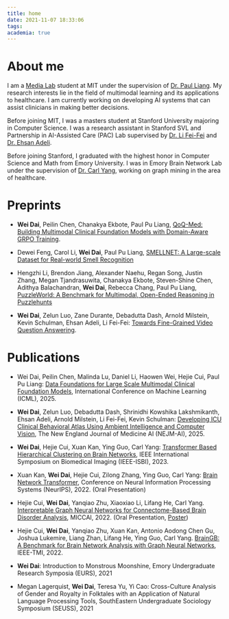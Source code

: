 ```yaml
---
title: home
date: 2021-11-07 18:33:06
tags:
academia: true
---
```


# About me

I am a [Media Lab](https://media.mit.edu/) student at MIT under the supervision of [Dr. Paul Liang](https://pliang279.github.io/). My research interests lie in the field of multimodal learning and its applications to healthcare. I am currently working on developing AI systems that can assist clinicians in making better decisions.

Before joining MIT, I was a masters student at Stanford University majoring in Computer Science. I was a research assistant in Stanford SVL and Partnership in AI-Assisted Care (PAC) Lab supervised by [Dr. Li Fei-Fei](https://profiles.stanford.edu/fei-fei-li/) and [Dr. Ehsan Adeli](http://stanford.edu/~eadeli/). 

Before joining Stanford, I graduated with the highest honor in Computer Science and Math from Emory University. I was in Emory Brain Network Lab under the supervision of [Dr. Carl Yang](http://www.cs.emory.edu/~jyang71/), working on graph mining in the area of healthcare.

[//]: # ([Stanford Profile]&#40;https://profiles.stanford.edu/david-dai&#41;)

# Preprints

- **Wei Dai**, Peilin Chen, Chanakya Ekbote, Paul Pu Liang, [QoQ-Med: Building Multimodal Clinical Foundation Models with Domain-Aware GRPO Training](https://arxiv.org/abs/2506.00711).

- Dewei Feng, Carol Li, **Wei Dai**, Paul Pu Liang, [SMELLNET: A Large-scale Dataset for Real-world Smell Recognition](https://arxiv.org/abs/2506.00239)

- Hengzhi Li, Brendon Jiang, Alexander Naehu, Regan Song, Justin Zhang, Megan Tjandrasuwita, Chanakya Ekbote, Steven-Shine Chen, Adithya Balachandran, **Wei Dai**, Rebecca Chang, Paul Pu Liang, [PuzzleWorld: A Benchmark for Multimodal, Open-Ended Reasoning in Puzzlehunts](https://arxiv.org/abs/2506.06211)

- **Wei Dai**, Zelun Luo, Zane Durante, Debadutta Dash, Arnold Milstein, Kevin Schulman, Ehsan Adeli, Li Fei-Fei: [Towards Fine-Grained Video Question Answering](https://arxiv.org/abs/2503.06820).

# Publications

- Wei Dai, Peilin Chen, Malinda Lu, Daniel Li, Haowen Wei, Hejie Cui, Paul Pu Liang: [Data Foundations for Large Scale Multimodal Clinical Foundation Models](https://arxiv.org/abs/2503.07667), International Conference on Machine Learning (ICML), 2025.

- **Wei Dai**, Zelun Luo, Debadutta Dash, Shrinidhi Kowshika Lakshmikanth, Ehsan Adeli, Arnold Milstein, Li Fei-Fei, Kevin Schulman: [Developing ICU Clinical Behavioral Atlas Using Ambient Intelligence and Computer Vision](https://ai.nejm.org/doi/abs/10.1056/AIoa2400590), The New England Journal of Medicine AI (NEJM-AI), 2025.

- **Wei Dai**, Hejie Cui, Xuan Kan, Ying Guo, Carl Yang: [Transformer Based Hierarchical Clustering on Brain Networks](https://arxiv.org/abs/2305.04142), IEEE International Symposium on Biomedical Imaging (IEEE-ISBI), 2023.

- Xuan Kan, **Wei Dai**, Hejie Cui, Zilong Zhang, Ying Guo, Carl Yang: [Brain Network Transformer](https://openreview.net/pdf?id=1cJ1cbA6NLN), Conference on Neural Information Processing Systems (NeurIPS), 2022. (Oral Presentation)

- Hejie Cui, **Wei Dai**, Yanqiao Zhu, Xiaoxiao Li, Lifang He, Carl Yang. [Interpretable Graph Neural Networks for Connectome-Based Brain Disorder Analysis](https://arxiv.org/abs/2207.00813), MICCAI, 2022. (Oral Presentation, <a href="/resources/BrainNNExplainer_poster.pdf" target="_blank">Poster</a>)

- Hejie Cui, **Wei Dai**, Yanqiao Zhu, Xuan Kan, Antonio Aodong Chen Gu, Joshua Lukemire, Liang Zhan, Lifang He, Ying Guo, Carl Yang. [BrainGB: A Benchmark for Brain Network Analysis with Graph Neural Networks](https://arxiv.org/pdf/2204.07054.pdf), IEEE-TMI, 2022.

- **Wei Dai**: Introduction to Monstrous Moonshine, Emory Undergraduate Research Symposia (EURS), 2021

- Megan Lagerquist, **Wei Dai**, Teresa Yu, Yi Cao: Cross-Culture Analysis of Gender and Royalty in Folktales with an Application of Natural Language Processing Tools, SouthEastern Undergraduate Sociology Symposium (SEUSS), 2021


